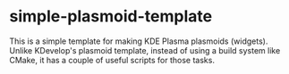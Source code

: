# simple-plasmoid-template

This is a simple template for making KDE Plasma plasmoids (widgets). Unlike KDevelop's plasmoid template, instead of using a build system like CMake, it has a couple of useful scripts for those tasks.
